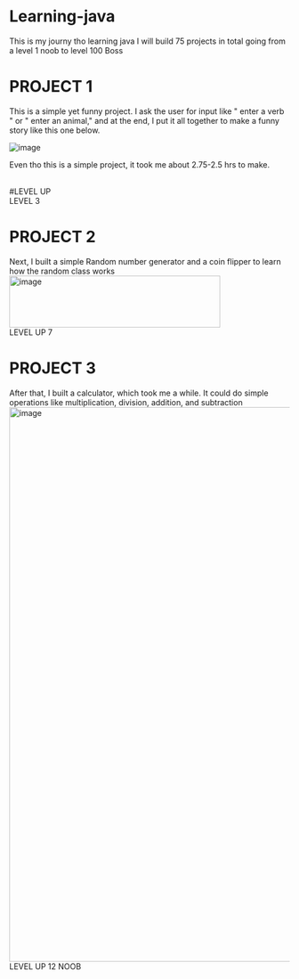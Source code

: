 # Learning-java
This is my journy tho learning java I will build 75 projects in total going from a level 1 noob to level 100 Boss
# PROJECT 1
</hr>
This is a simple yet funny project. I ask the user for input like " enter a verb " or " enter an animal," and at the end, I put it all together to make a funny story like this one below.

![image](https://github.com/user-attachments/assets/f1f67034-a06c-4407-8844-32ebbfeb1d18)

Even tho this is a simple project, it took me about 2.75-2.5 hrs to make.

</br>
#LEVEL UP
</br>LEVEL 3

# PROJECT 2 
</hr>
Next, I built a simple Random number generator and a coin flipper to learn how the random class works
<img width="379" height="93" alt="image" src="https://github.com/user-attachments/assets/47ea6d91-17de-491b-a44a-0855aa79b580" />
</br>
LEVEL UP 7
</br>

# PROJECT 3
After that, I built a calculator, which took me a while. It could do simple operations like multiplication, division, addition, and subtraction
<img width="1514" height="996" alt="image" src="https://github.com/user-attachments/assets/60216f3c-651d-4672-bc33-fd96bd98d02e" />
</br>
LEVEL UP 12 NOOB
</br>
